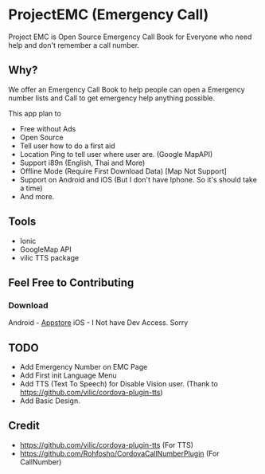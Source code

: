 # ProjectEMC (Emergency Call)
Project EMC is Open Source Emergency Call Book for Everyone who need help and don't remember a call number.

## Why?
We offer an Emergency Call Book to help people can open a Emergency number lists
and Call to get emergency help anything possible.

This app plan to
 - Free without Ads
 - Open Source
 - Tell user how to do a first aid
 - Location Ping to tell user where user are. (Google MapAPI)
 - Support i89n (English, Thai and More)
 - Offline Mode (Require First Download Data) [Map Not Support]
 - Support on Android and iOS (But I don't have Iphone. So it's should take a time)
 - And more.


## Tools
 - Ionic
 - GoogleMap API
 - vilic TTS package

## Feel Free to Contributing

### Download
Android - [Appstore](google.com)
iOS - I Not have Dev Access. Sorry


## TODO
 - Add Emergency Number on EMC Page
 - Add First init Language Menu
 - Add TTS (Text To Speech) for Disable Vision user. (Thank to https://github.com/vilic/cordova-plugin-tts)
 - Add Basic Design.


## Credit
 - https://github.com/vilic/cordova-plugin-tts (For TTS)
 - https://github.com/Rohfosho/CordovaCallNumberPlugin (For CallNumber)
